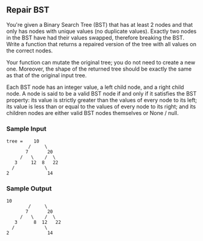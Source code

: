 
## Repair BST

You're given a Binary Search Tree (BST) that has at least 2 nodes and that
only has nodes with unique values (no duplicate values). Exactly two nodes
in the BST have had their values swapped, therefore breaking the BST. Write
a function that returns a repaired version of the tree with all values on
the correct nodes.

Your function can mutate the original tree; you do not need to create a new
one. Moreover, the shape of the returned tree should be exactly the same as
that of the original input tree.

Each BST node has an integer value, a
left child node, and a right child node. A node is
said to be a valid BST node if and only if it satisfies the BST
property: its value is strictly greater than the values of
every node to its left; its value is less than or equal to the
values of every node to its right; and its children nodes are either valid
BST nodes themselves or None / null.

### Sample Input
```
tree =    10
        /     \
       7       20
     /   \    /  \
   3     12  8   22
  /           \
2              14
```

### Sample Output
```
10
        /     \
       7       20
     /   \    /  \
   3      8  12   22
  /           \
2              14
```
